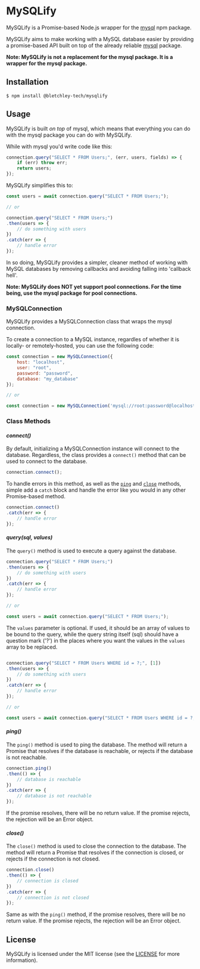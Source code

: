 # **MySQLify**

MySQLify is a Promise-based Node.js wrapper for the [mysql](https://www.npmjs.com/package/mysql) npm package.

MySQLify aims to make working with a MySQL database easier by providing a promise-based API built on top of the already reliable [mysql](https://www.npmjs.com/package/mysql) package.

**Note: MySQLify is not a replacement for the mysql package. It is a wrapper for the mysql package.**

## **Installation**

```shell
$ npm install @bletchley-tech/mysqlify
```

## **Usage**

MySQLify is built *on top* of mysql, which means that everything you can do with the mysql package you can do with MySQLify.

While with mysql you'd write code like this:

```javascript
connection.query("SELECT * FROM Users;", (err, users, fields) => {
    if (err) throw err;
    return users;
});
```

MySQLify simplifies this to:

```javascript
const users = await connection.query("SELECT * FROM Users;");

// or

connection.query("SELECT * FROM Users;")
.then(users => {
    // do something with users
})
.catch(err => {
    // handle error
});
```

In so doing, MySQLify provides a simpler, cleaner method of working with MySQL databases by removing callbacks and avoiding falling into 'callback hell'.

**Note: MySQLify does NOT yet support pool connections. For the time being, use the mysql package for pool connections.**

### **MySQLConnection**

MySQLify provides a MySQLConnection class that wraps the mysql connection.

To create a connection to a MySQL instance, regardles of whether it is locally- or remotely-hosted, you can use the following code:

```javascript
const connection = new MySQLConnection({
    host: "localhost",
    user: "root",
    password: "password",
    database: "my_database"
});

// or

const connection = new MySQLConnection('mysql://root:password@localhost/my_database');
```

### **Class Methods**

#### *connect()*

By default, initializing a MySQLConnection instance will connect to the database. Regardless, the class provides a `connect()` method that can be used to connect to the database.

```javascript
connection.connect();
```

To handle errors in this method, as well as the [`ping`](#ping) and [`close`](#close) methods, simple add a `catch` block and handle the error like you would in any other Promise-based method.

```javascript
connection.connect()
.catch(err => {
    // handle error
});
```

#### *query(sql, values)*

The `query()` method is used to execute a query against the database.

```javascript
connection.query("SELECT * FROM Users;")
.then(users => {
    // do something with users
})
.catch(err => {
    // handle error
});

// or

const users = await connection.query("SELECT * FROM Users;");
```

The `values` parameter is optional. If used, it should be an array of values to be bound to the query, while the query string itself (sql) should have a question mark ('?') in the places where you want the values in the `values` array to be replaced.

```javascript

connection.query("SELECT * FROM Users WHERE id = ?;", [1])
.then(users => {
    // do something with users
})
.catch(err => {
    // handle error
});

// or

const users = await connection.query("SELECT * FROM Users WHERE id = ?;", [1]);
```

#### *ping()*

The `ping()` method is used to ping the database. The method will return a Promise that resolves if the database is reachable, or rejects if the database is not reachable.

```javascript
connection.ping()
.then(() => {
    // database is reachable
})
.catch(err => {
    // database is not reachable
});
```

If the promise resolves, there will be no return value. If the promise rejects, the rejection will be an Error object.

#### *close()*

The `close()` method is used to close the connection to the database. The method will return a Promise that resolves if the connection is closed, or rejects if the connection is not closed.

```javascript
connection.close()
.then(() => {
    // connection is closed
})
.catch(err => {
    // connection is not closed
});
```

Same as with the `ping()` method, if the promise resolves, there will be no return value. If the promise rejects, the rejection will be an Error object.

## **License**

MySQLify is licensed under the MIT license (see the [LICENSE](LICENSE) for more information).
